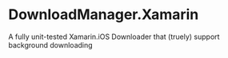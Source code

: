 # DownloadManager.Xamarin
A fully unit-tested Xamarin.iOS Downloader that (truely) support background downloading
